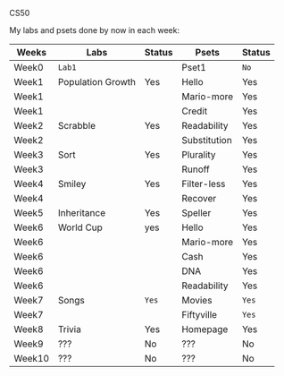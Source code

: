 CS50

My labs and psets done by now in each week:

| Weeks | Labs | Status | Psets | Status |
|-------|------|--------|-------|--------|
| Week0 | `Lab1` |     | Pset1 | `No`     |
| Week1 | Population Growth | Yes     | Hello | Yes    |
| Week1 |  |    | Mario-more | Yes    |
| Week1 |  |     | Credit | Yes     |
| Week2 | Scrabble | Yes     | Readability | Yes    |
| Week2 |  |     | Substitution | Yes    |
| Week3 | Sort | Yes    | Plurality | Yes     |
| Week3 |  |      | Runoff | Yes    |
| Week4 | Smiley | Yes    | Filter-less | Yes    |
| Week4 |  |     | Recover | Yes     |
| Week5 | Inheritance | Yes     | Speller | Yes    |
| Week6 | World Cup |  yes   | Hello | Yes    |
| Week6 |  |    | Mario-more | Yes     |
| Week6 |  |    | Cash | Yes     |
| Week6 |  |    | DNA | Yes     |
| Week6 |  |    | Readability | Yes     |
| Week7 | Songs | `Yes`     | Movies | `Yes`    |
| Week7 |  |     | Fiftyville | `Yes`    |
| Week8 | Trivia | Yes    | Homepage | Yes   |
| Week9 | ??? | No     | ??? | No    |
| Week10 | ??? | No    | ??? | No  |
